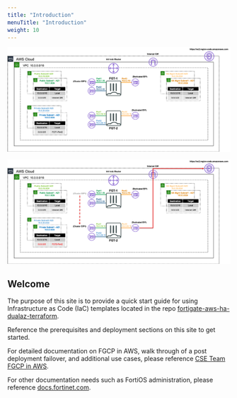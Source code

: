 ```yaml
---
title: "Introduction"
menuTitle: "Introduction"
weight: 10
---
```


![Example Diagram](./fgcp-daz1.png)

![Example Diagram](./fgcp-daz2.png)

## Welcome

The purpose of this site is to provide a quick start guide for using Infrastructure as Code (IaC) templates located in the repo [fortigate-aws-ha-dualaz-terraform](https://github.com/FortinetCloudCSE/fortigate-aws-ha-dualaz-terraform).

Reference the prerequisites and deployment sections on this site to get started.

For detailed documentation on FGCP in AWS, walk through of a post deployment failover, and additional use cases, please reference [CSE Team FGCP in AWS](https://fortinetcloudcse.github.io/FGCP-AWS).

For other documentation needs such as FortiOS administration, please reference [docs.fortinet.com](https://docs.fortinet.com/). 

